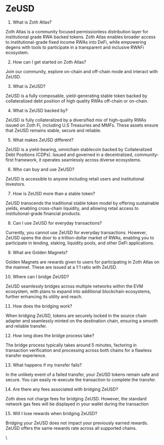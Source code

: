 # ZeUSD

1. What is Zoth Atlas?

Zoth Atlas is a community focused permissionless distribution layer for institutional grade RWA backed tokens. Zoth Atlas enables broader access to institutional-grade fixed income RWAs into DeFi, while empowering degens with tools to participate in a transparent and inclusive RWAFi ecosystem.

2. How can I get started on Zoth Atlas?

Join our community, explore on-chain and off-chain mode and interact with ZeUSD.&#x20;

3. What is ZeUSD?

ZeUSD is a fully composable, yield-generating stable token backed by collateralized debt position of high quality RWAs off-chain or on-chain.

4. What is ZeUSD backed by?

ZeUSD is fully collateralized by a diversified mix of high-quality RWAs issued on Zoth Fi, including U.S Treasuries and MMFs. These assets ensure that ZeUSD remains stable, secure and reliable.

5. What makes ZeUSD different?

ZeUSD is a yield-bearing, omnichain stablecoin backed by Collateralized Debt Positions (CDPs). Issued and governed in a decentralized, community-first framework, it operates seamlessly across diverse ecosystems.

6. Who can buy and use ZeUSD?

ZeUSD is accessible to anyone including retail users and institutional Investors.

7. How is ZeUSD more than a stable token?

ZeUSD transcends the traditional stable token model by offering sustainable yields, enabling cross-chain liquidity, and allowing retail access to institutional-grade financial products.

8. Can I use ZeUSD for everyday transactions?

Currently, you cannot use ZeUSD for everyday transactions. However, ZeUSD opens the door to a trillion-dollar market of RWAs, enabling you to participate in lending, staking, liquidity pools, and other DeFi applications.

9. What are Golden Magnets?

Golden Magnets are rewards given to users for participating in Zoth Atlas on the mainnet. These are issued at a 1:1 ratio with ZeUSD.

10. Where can I bridge ZeUSD?

ZeUSD seamlessly bridges across multiple networks within the EVM ecosystem, with plans to expand into additional blockchain ecosystems, further enhancing its utility and reach.

11. How does the bridging work?

When bridging ZeUSD, tokens are securely locked in the source chain adapter and seamlessly minted on the destination chain, ensuring a smooth and reliable transfer.

12. How long does the bridge process take?

The bridge process typically takes around 5 minutes, factoring in transaction verification and processing across both chains for a flawless transfer experience.

13. What happens if my transfer fails?

In the unlikely event of a failed transfer, your ZeUSD tokens remain safe and secure.  You can easily re-execute the transaction to complete the transfer.

14. Are there any fees associated with bridging ZeUSD?

Zoth does not charge fees for bridging ZeUSD. However, the standard network gas fees will be displayed in your wallet during the transaction

15. Will I lose rewards when bridging ZeUSD?

Bridging your ZeUSD does not impact your previously earned rewards. ZeUSD offers the same rewards rate across all supported chains.&#x20;

\
